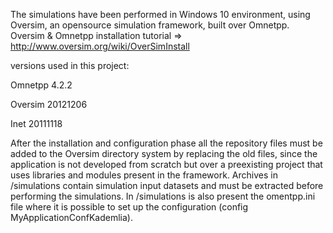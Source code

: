 The simulations have been performed in Windows 10 environment,
using Oversim, an opensource simulation framework, built over Omnetpp.
Oversim & Omnetpp installation tutorial => http://www.oversim.org/wiki/OverSimInstall 

versions used in this project:

  Omnetpp 4.2.2

  Oversim 20121206

  Inet 20111118

After the installation and configuration phase all the repository files must be added to
the Oversim directory system by replacing the old files, since the application is not
developed from scratch but over a preexisting project that uses libraries and modules 
present in the framework. 
Archives in /simulations contain simulation input datasets and must be extracted before
performing the simulations. In /simulations is also present the omentpp.ini file 
where it is possible to set up the configuration (config MyApplicationConfKademlia). 
